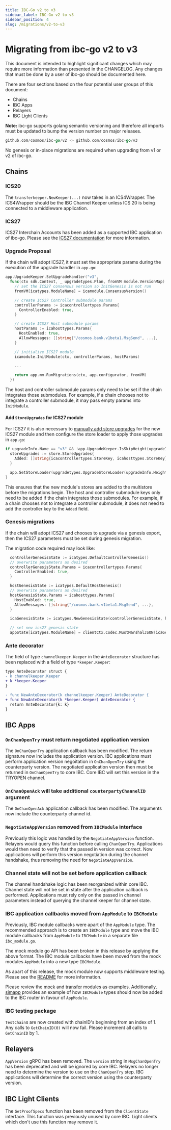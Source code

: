 ```yaml
---
title: IBC-Go v2 to v3
sidebar_label: IBC-Go v2 to v3
sidebar_position: 4
slug: /migrations/v2-to-v3
---
```


# Migrating from ibc-go v2 to v3

This document is intended to highlight significant changes which may require more information than presented in the CHANGELOG.
Any changes that must be done by a user of ibc-go should be documented here.

There are four sections based on the four potential user groups of this document:

- Chains
- IBC Apps
- Relayers
- IBC Light Clients

**Note:** ibc-go supports golang semantic versioning and therefore all imports must be updated to bump the version number on major releases.

```go
github.com/cosmos/ibc-go/v2 -> github.com/cosmos/ibc-go/v3
```

No genesis or in-place migrations are required when upgrading from v1 or v2 of ibc-go.

## Chains

### ICS20

The `transferkeeper.NewKeeper(...)` now takes in an ICS4Wrapper.
The ICS4Wrapper should be the IBC Channel Keeper unless ICS 20 is being connected to a middleware application.

### ICS27

ICS27 Interchain Accounts has been added as a supported IBC application of ibc-go.
Please see the [ICS27 documentation](../02-apps/02-interchain-accounts/01-overview.md) for more information.

### Upgrade Proposal

If the chain will adopt ICS27, it must set the appropriate params during the execution of the upgrade handler in `app.go`:

```go
app.UpgradeKeeper.SetUpgradeHandler("v3",
  func(ctx sdk.Context, _ upgradetypes.Plan, fromVM module.VersionMap) (module.VersionMap, error) {
    // set the ICS27 consensus version so InitGenesis is not run
    fromVM[icatypes.ModuleName] = icamodule.ConsensusVersion()

    // create ICS27 Controller submodule params
    controllerParams := icacontrollertypes.Params{
      ControllerEnabled: true,
    }

    // create ICS27 Host submodule params
    hostParams := icahosttypes.Params{
      HostEnabled: true,
      AllowMessages: []string{"/cosmos.bank.v1beta1.MsgSend", ...},
    }

    // initialize ICS27 module
    icamodule.InitModule(ctx, controllerParams, hostParams)

    ...

    return app.mm.RunMigrations(ctx, app.configurator, fromVM)
  })
```

The host and controller submodule params only need to be set if the chain integrates those submodules.
For example, if a chain chooses not to integrate a controller submodule, it may pass empty params into `InitModule`.

#### Add `StoreUpgrades` for ICS27 module

For ICS27 it is also necessary to [manually add store upgrades](https://docs.cosmos.network/main/learn/advanced/upgrade#add-storeupgrades-for-new-modules) for the new ICS27 module and then configure the store loader to apply those upgrades in `app.go`:

```go
if upgradeInfo.Name == "v3" && !app.UpgradeKeeper.IsSkipHeight(upgradeInfo.Height) {
  storeUpgrades := store.StoreUpgrades{
    Added: []string{icacontrollertypes.StoreKey, icahosttypes.StoreKey},
  }

  app.SetStoreLoader(upgradetypes.UpgradeStoreLoader(upgradeInfo.Height, &storeUpgrades))
}
```

This ensures that the new module's stores are added to the multistore before the migrations begin.
The host and controller submodule keys only need to be added if the chain integrates those submodules.
For example, if a chain chooses not to integrate a controller submodule, it does not need to add the controller key to the `Added` field.

### Genesis migrations

If the chain will adopt ICS27 and chooses to upgrade via a genesis export, then the ICS27 parameters must be set during genesis migration.

The migration code required may look like:

```go
  controllerGenesisState := icatypes.DefaultControllerGenesis()
  // overwrite parameters as desired
  controllerGenesisState.Params = icacontrollertypes.Params{
    ControllerEnabled: true,
  }

  hostGenesisState := icatypes.DefaultHostGenesis()
  // overwrite parameters as desired
  hostGenesisState.Params = icahosttypes.Params{
    HostEnabled: true,
    AllowMessages: []string{"/cosmos.bank.v1beta1.MsgSend", ...},
  }

  icaGenesisState := icatypes.NewGenesisState(controllerGenesisState, hostGenesisState)

  // set new ics27 genesis state
  appState[icatypes.ModuleName] = clientCtx.Codec.MustMarshalJSON(icaGenesisState)
```

### Ante decorator

The field of type `channelkeeper.Keeper` in the `AnteDecorator` structure has been replaced with a field of type `*keeper.Keeper`:

```diff
type AnteDecorator struct {
- k channelkeeper.Keeper
+ k *keeper.Keeper
}

- func NewAnteDecorator(k channelkeeper.Keeper) AnteDecorator {
+ func NewAnteDecorator(k *keeper.Keeper) AnteDecorator {
  return AnteDecorator{k: k}
}
```

## IBC Apps

### `OnChanOpenTry` must return negotiated application version

The `OnChanOpenTry` application callback has been modified.
The return signature now includes the application version.
IBC applications must perform application version negoitation in `OnChanOpenTry` using the counterparty version.
The negotiated application version then must be returned in `OnChanOpenTry` to core IBC.
Core IBC will set this version in the TRYOPEN channel.

### `OnChanOpenAck` will take additional `counterpartyChannelID` argument

The `OnChanOpenAck` application callback has been modified.
The arguments now include the counterparty channel id.

### `NegotiateAppVersion` removed from `IBCModule` interface

Previously this logic was handled by the `NegotiateAppVersion` function.
Relayers would query this function before calling `ChanOpenTry`.
Applications would then need to verify that the passed in version was correct.
Now applications will perform this version negotiation during the channel handshake, thus removing the need for `NegotiateAppVersion`.

### Channel state will not be set before application callback

The channel handshake logic has been reorganized within core IBC.
Channel state will not be set in state after the application callback is performed.
Applications must rely only on the passed in channel parameters instead of querying the channel keeper for channel state.

### IBC application callbacks moved from `AppModule` to `IBCModule`

Previously, IBC module callbacks were apart of the `AppModule` type.
The recommended approach is to create an `IBCModule` type and move the IBC module callbacks from `AppModule` to `IBCModule` in a separate file `ibc_module.go`.

The mock module go API has been broken in this release by applying the above format.
The IBC module callbacks have been moved from the mock modules `AppModule` into a new type `IBCModule`.

As apart of this release, the mock module now supports middleware testing. Please see the [README](https://github.com/cosmos/ibc-go/blob/v3.0.0/testing/README.md#middleware-testing) for more information.

Please review the [mock](https://github.com/cosmos/ibc-go/blob/v3.0.0/testing/mock/ibc_module.go) and [transfer](https://github.com/cosmos/ibc-go/blob/v3.0.0/modules/apps/transfer/ibc_module.go) modules as examples. Additionally, [simapp](https://github.com/cosmos/ibc-go/blob/v3.0.0/testing/simapp/app.go) provides an example of how `IBCModule` types should now be added to the IBC router in favour of `AppModule`.

### IBC testing package

`TestChain`s are now created with chainID's beginning from an index of 1. Any calls to `GetChainID(0)` will now fail. Please increment all calls to `GetChainID` by 1.

## Relayers

`AppVersion` gRPC has been removed.
The `version` string in `MsgChanOpenTry` has been deprecated and will be ignored by core IBC.
Relayers no longer need to determine the version to use on the `ChanOpenTry` step.
IBC applications will determine the correct version using the counterparty version.

## IBC Light Clients

The `GetProofSpecs` function has been removed from the `ClientState` interface. This function was previously unused by core IBC. Light clients which don't use this function may remove it.
